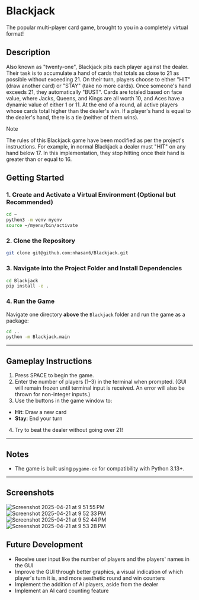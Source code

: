 # Blackjack
The popular multi-player card game, brought to you in a completely virtual format! 

## Description
Also known as "twenty-one", Blackjack pits each player against the dealer. Their task is to accumulate a hand of cards that totals as close to 21 as possible without exceeding 21. On their turn, players choose to either "HIT" (draw another card) or "STAY" (take no more cards). Once someone's hand exceeds 21, they automatically "BUST". Cards are totaled based on face value, where Jacks, Queens, and Kings are all worth 10, and Aces have a dynamic value of either 1 or 11. At the end of a round, all active players whose cards total higher than the dealer's win. If a player's hand is equal to the dealer's hand, there is a tie (neither of them wins).

> [!NOTE]
The rules of this Blackjack game have been modified as per the project's instructions. For example, in normal Blackjack a dealer must "HIT" on any hand below 17. In this implementation, they stop hitting once their hand is greater than or equal to 16. 

## Getting Started

### 1. Create and Activate a Virtual Environment (Optional but Recommended)

```bash
cd ~
python3 -m venv myenv
source ~/myenv/bin/activate
```
### 2. Clone the Repository

```bash
git clone git@github.com:nhasan6/Blackjack.git
```

### 3. Navigate into the Project Folder and Install Dependencies

```bash
cd Blackjack
pip install -e .
```

### 4. Run the Game

Navigate one directory **above** the `Blackjack` folder and run the game as a package:

```bash
cd ..
python -m Blackjack.main
```

---

## Gameplay Instructions

1. Press SPACE to begin the game. 
2. Enter the number of players (1–3) in the terminal when prompted. (GUI will remain frozen until terminal input is received. An error will also be thrown for non-integer inputs.)
3. Use the buttons in the game window to:
  - **Hit**: Draw a new card
  - **Stay**: End your turn
4. Try to beat the dealer without going over 21!

---

## Notes

- The game is built using `pygame-ce` for compatibility with Python 3.13+.
---

## Screenshots

![Screenshot 2025-04-21 at 9 51 55 PM](https://github.com/user-attachments/assets/408c7854-fff4-4aa6-9b27-87acb24ee3d5)
![Screenshot 2025-04-21 at 9 52 33 PM](https://github.com/user-attachments/assets/5408761d-1086-4ab9-b2d8-8a6e5251821f)
![Screenshot 2025-04-21 at 9 52 44 PM](https://github.com/user-attachments/assets/81a39bbf-75c1-46cf-87d5-a81fdfc74655)
![Screenshot 2025-04-21 at 9 53 28 PM](https://github.com/user-attachments/assets/4de20017-9a4b-44cd-9ec3-76dfbaef6fa2)

## Future Development
- Receive user input like the number of players and the players' names in the GUI
- Improve the GUI through better graphics, a visual indication of which player's turn it is, and more aesthetic round and win counters
- Implement the addition of AI players, aside from the dealer
- Implement an AI card counting feature
